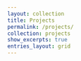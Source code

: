 ```yaml
---
layout: collection
title: Projects
permalink: /projects/
collection: projects
show_excerpts: true
entries_layout: grid
---
```

